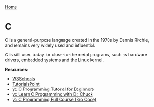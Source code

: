 [Home](../../README.md)

# C

C is a general-purpose language created in the 1970s by Dennis Ritchie, and remains very widely used and influential.

C is still used today for close-to-the metal programs, such as hardware drivers, embedded systems and the Linux kernel.

**Resources:**
- [W3Schools](https://www.w3schools.com/c/)
- [TutorialsPoint](https://www.tutorialspoint.com/cprogramming/index.htm)
- [yt: C Programming Tutorial for Beginners](https://www.youtube.com/watch?v=KJgsSFOSQv0)
- [yt: Learn C Programming with Dr. Chuck](https://www.youtube.com/watch?v=j-_s8f5K30I)
- [yt: C Programming Full Course (Bro Code)](https://youtu.be/87SH2Cn0s9A)
